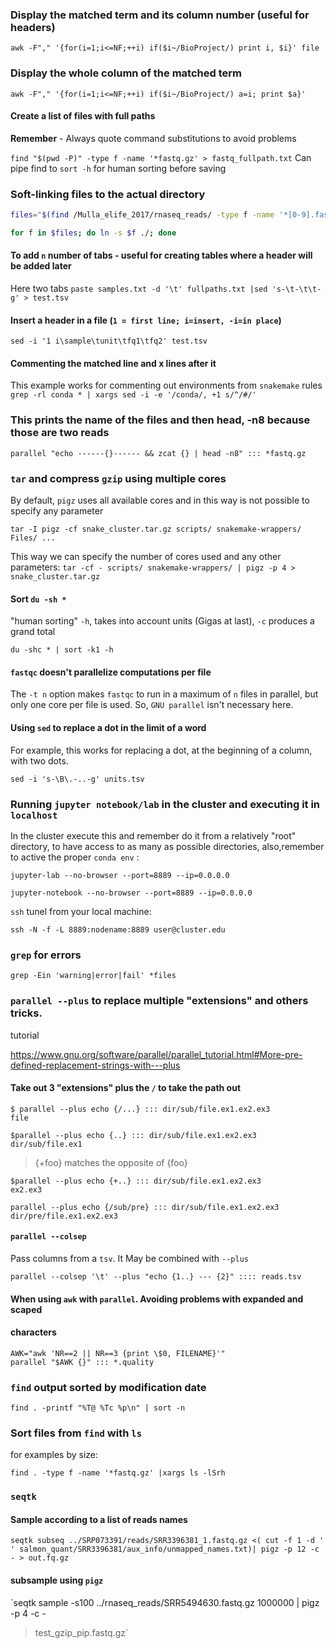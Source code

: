 ### Display the matched term and its column number (useful for headers)

`awk -F"," '{for(i=1;i<=NF;++i) if($i~/BioProject/) print i, $i}' file`

### Display the whole column of the matched term
`awk -F"," '{for(i=1;i<=NF;++i) if($i~/BioProject/) a=i; print $a}'`

#### Create a list of files with full paths

**Remember** - Always quote command substitutions to avoid problems

`find "$(pwd -P)" -type f -name '*fastq.gz' > fastq_fullpath.txt` Can pipe find to
`sort -h` for human sorting before saving

### Soft-linking files to the actual directory 

```bash
files="$(find /Mulla_elife_2017/rnaseq_reads/ -type f -name '*[0-9].fastq.gz')"

for f in $files; do ln -s $f ./; done
```

#### To add `n` number of tabs - useful for creating tables where a header will be added later

Here two tabs
`paste samples.txt -d '\t' fullpaths.txt |sed 's-\t-\t\t-g' > test.tsv`

#### Insert a header in a file (`1 = first line; i=insert, -i=in place`)
`sed -i '1 i\sample\tunit\tfq1\tfq2' test.tsv`

#### Commenting the matched line and x lines after it
This example works for commenting out environments from `snakemake` rules
`grep -rl conda * | xargs sed -i -e '/conda/, +1 s/^/#/'`

### This prints the name of the files and then head, -n8 because those are two reads

`parallel "echo ------{}------ && zcat {} | head -n8" ::: *fastq.gz`

### `tar` and compress `gzip` using multiple cores

By default, `pigz` uses all available cores and in this way is not possible
to specify any parameter

`tar -I pigz -cf snake_cluster.tar.gz scripts/ snakemake-wrappers/ Files/ ...`

This way we can specify the number of cores used and any other parameters:
`tar -cf - scripts/ snakemake-wrappers/ | pigz -p 4 > snake_cluster.tar.gz`

#### Sort `du -sh *`

"human sorting" `-h`, takes into account units (Gigas at last), `-c` produces a
grand total

`du -shc * | sort -k1 -h` 

#### `fastqc` doesn't parallelize computations per file

The `-t n` option makes `fastqc` to run in a maximum of `n` files in parallel,
but only one core per file is used. So, `GNU parallel` isn't necessary here.


#### Using `sed` to replace a dot in the limit of a word
For example, this works for replacing a dot, at the beginning of a column, with two dots.

`sed -i 's-\B\.-..-g' units.tsv `

### Running `jupyter notebook/lab` in the cluster and executing it in `localhost`

In the cluster execute this and remember do it from a relatively "root"
directory, to have access to as many as possible directories,
also,remember to active the proper `conda env` :

```
jupyter-lab --no-browser --port=8889 --ip=0.0.0.0

jupyter-notebook --no-browser --port=8889 --ip=0.0.0.0
```
`ssh` tunel from your local machine:

`ssh -N -f -L 8889:nodename:8889 user@cluster.edu`

### `grep` for errors

`grep -Ein 'warning|error|fail' *files`


### `parallel --plus` to replace multiple "extensions" and others tricks.

tutorial

<https://www.gnu.org/software/parallel/parallel_tutorial.html#More-pre-defined-replacement-strings-with---plus>

#### Take out 3 "extensions" plus the `/` to take the path out
```
$ parallel --plus echo {/...} ::: dir/sub/file.ex1.ex2.ex3
file
```

```
$parallel --plus echo {..} ::: dir/sub/file.ex1.ex2.ex3
dir/sub/file.ex1
```
> {+foo} matches the opposite of {foo}
```
$parallel --plus echo {+..} ::: dir/sub/file.ex1.ex2.ex3
ex2.ex3
```

```
parallel --plus echo {/sub/pre} ::: dir/sub/file.ex1.ex2.ex3
dir/pre/file.ex1.ex2.ex3
```


#### `parallel --colsep`

Pass columns from a `tsv`. It May be combined with `--plus`

`parallel --colsep '\t' --plus "echo {1..} --- {2}" :::: reads.tsv`


#### When using `awk` with `parallel`. Avoiding problems with expanded and scaped 
#### characters



```
AWK="awk 'NR==2 || NR==3 {print \$0, FILENAME}'"
parallel "$AWK {}" ::: *.quality
```

### `find` output sorted by modification date

`find . -printf "%T@ %Tc %p\n" | sort -n`

### Sort files from `find` with `ls`
for examples by size:

`find . -type f -name '*fastq.gz' |xargs ls -lSrh`

### `seqtk`

#### Sample according to a list of reads names

`seqtk subseq ../SRP073391/reads/SRR3396381_1.fastq.gz <( cut -f 1 -d ' '
salmon_quant/SRR3396381/aux_info/unmapped_names.txt)| pigz -p 12 -c - >
out.fq.gz`

#### subsample using `pigz`

`seqtk sample -s100 ../rnaseq_reads/SRR5494630.fastq.gz 1000000 | pigz -p 4 -c -
> test_gzip_pip.fastq.gz`
